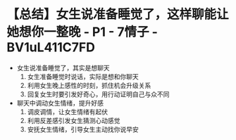 # 【总结】女生说准备睡觉了，这样聊能让她想你一整晚 - P1 - 7情子 - BV1uL411C7FD

-   女生说准备睡觉了，其实是想聊天
    1.  女生准备睡觉时说话，实际是想和你聊天
    2.  利用女生晚上感性的时刻，抓住机会升级关系
    3.  回复女生时要引发好奇心，用行动证明自己与众不同
-   聊天中调动女生情绪，提升好感
    1.  调皮调情，让女生情绪有起伏
    2.  利用反差感引发女生猜测心动感觉
    3.  安抚女生情绪，引导女生主动找你说早安
